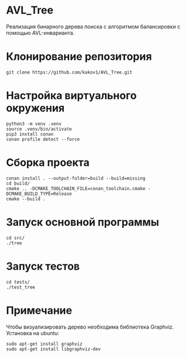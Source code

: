 # AVL_Tree
Реализация бинарного дерева поиска с алгоритмом балансировки с помощью AVL-инварианта.
# Клонирование репозитория
```
git clone https://github.com/kakov1/AVL_Tree.git
```
# Настройка виртуального окружения
```
python3 -m venv .venv
source .venv/bin/activate
pip3 install conan
conan profile detect --force
```
# Сборка проекта
```
conan install . --output-folder=build --build=missing
cd build/
cmake .. -DCMAKE_TOOLCHAIN_FILE=conan_toolchain.cmake -DCMAKE_BUILD_TYPE=Release
cmake --build .
```
# Запуск основной программы
```
cd src/
./tree
```
# Запуск тестов
```
cd tests/
./test_tree
```
# Примечание
Чтобы визуализировать дерево необходима библиотека Graphviz. Установка на ubuntu:
```
sudo apt-get install graphviz
sudo apt-get install libgraphviz-dev
```

